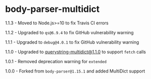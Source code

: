# body-parser-multidict
1.1.3 - Moved to Node.js>=10 to fix Travis CI errors

1.1.2 - Upgraded to `qs@6.9.4` to fix GitHub vulnerability warning

1.1.1 - Upgraded to `debug@4.0.1` to fix GitHub vulnerability warning

1.1.0 - Upgraded to querystring-multidict@1.1.0 to support `fetch` calls

1.0.1 - Removed deprecation warning for `extended`

1.0.0 - Forked from `body-parser@1.15.1` and added MultiDict support
